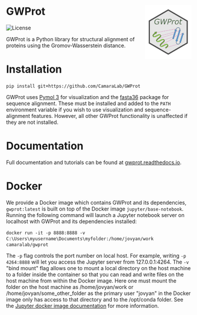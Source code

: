 # GWProt <a href='https://github.com/CamaraLab/GWProt'><img src="docs/GWProt_logo.png" align="right" width="25%"/></a>
![License](https://img.shields.io/github/license/CamaraLab/GWProt)

GWProt is a Python library for structural alignment of proteins using the Gromov-Wasserstein distance.

Installation
=======================================

``pip install git+https://github.com/CamaraLab/GWProt``

GWProt uses [Pymol 3](https://pymol.org/) for visualization and the [fasta36](https://fasta.bioch.virginia.edu/fasta_www2/fasta_down.shtml) package for sequence alignment. These must be installed and added to the ``PATH`` environment variable if you wish to use visualization and sequence-alignment features. However, all other GWProt functionality is unaffected if they are not installed.

Documentation
=======================================

Full documentation and tutorials can be found at [gwprot.readthedocs.io](https://gwprot.readthedocs.io/).

Docker
=================================

We provide a Docker image which contains GWProt and its dependencies, ```gwprot:latest``` is built on top of the Docker image ```jupyter/base-notebook```. Running the following command will launch a Jupyter notebook server on localhost with GWProt and its dependencies installed:
```commandline
docker run -it -p 8888:8888 -v C:\Users\myusername\Documents\myfolder:/home/jovyan/work camaralab/gwprot
```
The ```-p``` flag controls the port number on local host. For example, writing ```-p 4264:8888``` will let you access the Jupyter server from 127.0.0.1:4264. The ```-v``` "bind mount" flag allows one to mount a local directory on the host machine to a folder inside the container so that you can read and write files on the host machine from within the Docker image. Here one must mount the folder on the host machine as /home/jovyan/work or /home/jovyan/some_other_folder as the primary user "jovyan" in the Docker image only has access to that directory and to the /opt/conda folder. See the [Jupyter docker image documentation](https://jupyter-docker-stacks.readthedocs.io/en/latest/using/selecting.html) for more information.
